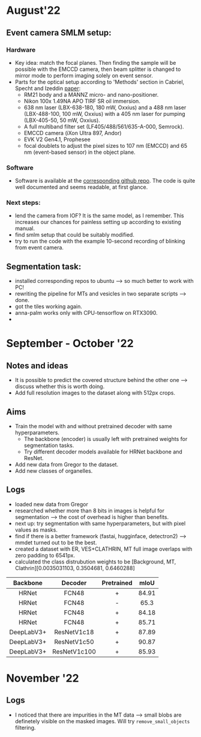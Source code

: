 # August'22
## Event camera SMLM setup:
### Hardware
* Key idea: match the focal planes. Then finding the sample will be possible with the EMCCD camera, then beam splitter is changed to mirror mode to perform imaging solely on event sensor.
* Parts for the optical setup according to 'Methods' section in Cabriel, Specht and Izeddin [paper](https://doi.org/10.1101/2022.07.22.501162):
  *  RM21 body and a MANNZ micro- and nano-positioner. 
  *  Nikon 100x 1.49NA APO TIRF SR oil immersion. 
  *  638 nm laser (LBX-638-180, 180 mW, Oxxius) and a 488 nm
 laser (LBX-488-100, 100 mW, Oxxius) with a 405 nm laser for pumping (LBX-405-50, 50 mW, Oxxius).
  * A full multiband filter set (LF405/488/561/635-A-000, Semrock).
  * EMCCD camera (iXon Ultra 897, Andor)
  * EVK V2 Gen4.1, Prophesee
  * focal doublets to adjust the pixel sizes to 107 nm (EMCCD) and 65 nm (event-based sensor) in the object plane.
  
### Software
* Software is available at the [corresponding github repo](https://github.com/Clement-Cabriel/Evb-SMLM). The code is quite well documented and seems readable, at first glance.

### Next steps:
* lend the camera from IOF? It is the same model, as I remember. This increases our chances for painless setting up according to existing manual.
* find smlm setup that could be suitably modified.
* try to run the code with the example 10-second recording of blinking from event camera.

## Segmentation task:
* installed corresponding repos to ubuntu --> so much better to work with PC!
* rewriting the pipeline for MTs and vesicles in two separate scripts --> done.
* got the tiles working again.
* anna-palm works only with CPU-tensorflow on RTX3090.
* 

# September - October '22

## Notes and ideas
* It is possible to predict the covered structure behind the other one --> discuss whether this is worth doing.
* Add full resolution images to the dataset along with 512px crops.

## Aims 
* Train the model with and without pretrained decoder with same hyperparameters.
  * The backbone (encoder) is usually left with pretrained weights for segmentation tasks. 
  * Try different decoder models available for HRNet backbone and ResNet.
* Add new data from Gregor to the dataset.
* Add new classes of organelles.

## Logs
* loaded new data from Gregor
* researched whether more than 8 bits in images is helpful for segmentation --> the cost of overhead is higher than benefits.
* next up: try segmentation with same hyperparameters, but with pixel values as masks.
* find if there is a better framework (fastai, hugginface, detectron2) --> mmdet turned out to be the best.
* created a dataset with ER, VES+CLATHRIN, MT full image overlaps with zero padding to 6541px. 
* calculated the class distrubution weights to be [Background, MT, Clathrin][0.0035031103, 0.3504681, 0.6460288]

|  Backbone  |    Decoder   | Pretrained |  mIoU |
|:----------:|:------------:|:----------:|:-----:|
|    HRNet   |     FCN48    |      +     | 84.91 |
|    HRNet   |     FCN48    |      -     |  65.3 |
|    HRNet   |     FCN48    |      +     | 84.18 |
|    HRNet   |     FCN48    |      +     | 85.71 |
| DeepLabV3+ |  ResNetV1c18 |      +     | 87.89 |
| DeepLabV3+ |  ResNetV1c50 |      +     | 90.87 |
| DeepLabV3+ | ResNetV1c100 |      +     | 85.93 |

# November '22

## Logs
* I noticed that there are impurities in the MT data --> small blobs are definetely visible on the masked images. Will try `remove_small_objects` filtering.
